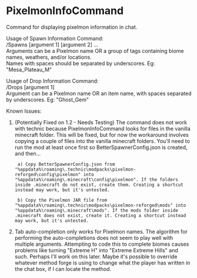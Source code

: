 # PixelmonInfoCommand
Command for displaying pixelmon information in chat.

Usage of Spawn Information Command:  
/Spawns [argument 1] [argument 2] ...   
Arguments can be a Pixelmon name OR a group of tags containing biome names, weathers, and/or locations.  
Names with spaces should be separated by underscores. Eg: "Mesa_Plateau_M"  
  
Usage of Drop Information Command:  
/Drops [argument 1]  
Argument can be a Pixelmon name OR an item name, with spaces separated by underscores. Eg: "Ghost_Gem"

Known Issues:

1) (Potentially Fixed on 1.2 - Needs Testing) The command does not work with technic because PixelmonInfoCommand looks for files in the vanilla minecraft folder. This will be fixed, but for now the workaround involves copying a couple of files into the vanilla minecraft folders. You'll need to run the mod at least once first so BetterSpawnerConfig.json is created, and then...

		a) Copy BetterSpawnerConfig.json from "%appdata%\roaming\.technic\modpacks\pixelmon-reforged\config\pixelmon" into "%appdata%\roaming\.minecraft\config\pixelmon". If the folders inside .minecraft do not exist, create them. Creating a shortcut instead may work, but it's untested.

		b) Copy the Pixelmon JAR file from "%appdata%\roaming\.technic\modpacks\pixelmon-reforged\mods" into "%appdata%\roaming\.minecraft\mods". If the mods folder inside .minecraft does not exist, create it. Creating a shortcut instead may work, but it's untested.

2) Tab auto-completion only works for Pixelmon names. The algorithm for performing the auto-completions does not seem to play well with multiple arguments. Attempting to code this to complete biomes causes problems like turning "Extreme H" into "Extreme Extreme Hills" and such. Perhaps I'll work on this later. Maybe it's possible to override whatever method forge is using to change what the player has written in the chat box, if I can locate the method.
